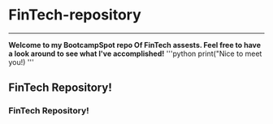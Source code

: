 # FinTech-repository

---

**Welcome to my BootcampSpot repo Of FinTech assests.
Feel free to have a look around to see what
I've accomplished!**
 '''python
 print("Nice to meet you!)
 '''
## FinTech Repository!

### FinTech Repository!
